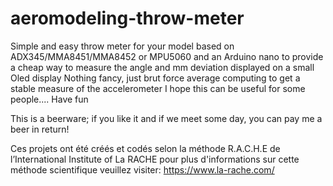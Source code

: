 # aeromodeling-throw-meter
Simple and easy throw meter for your model
based on ADX345/MMA8451/MMA8452 or MPU5060 and an Arduino nano to provide a cheap way to 
measure the angle and mm deviation displayed on a small Oled display
Nothing fancy, just brut force average computing to get a stable measure of the accelerometer
I hope this can be useful for some people....
Have fun

This is a beerware; if you like it and if we meet some day, you can pay me a beer in return!

Ces projets ont été créés et codés selon la méthode R.A.C.H.E de l’International Institute of La RACHE 
pour plus d'informations sur cette méthode scientifique veuillez visiter: https://www.la-rache.com/
